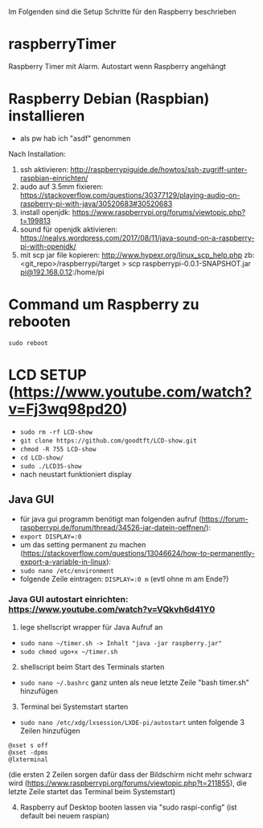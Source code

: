 Im Folgenden sind die Setup Schritte für den Raspberry beschrieben

# raspberryTimer
Raspberry Timer mit Alarm. Autostart wenn Raspberry angehängt

# Raspberry Debian (Raspbian) installieren
* als pw hab ich "asdf" genommen

Nach Installation:
1. ssh aktivieren: http://raspberrypiguide.de/howtos/ssh-zugriff-unter-raspbian-einrichten/
2. audo auf 3.5mm fixieren: https://stackoverflow.com/questions/30377129/playing-audio-on-raspberry-pi-with-java/30520683#30520683
3. install openjdk: https://www.raspberrypi.org/forums/viewtopic.php?t=199813
4. sound für openjdk aktivieren: https://nealvs.wordpress.com/2017/08/11/java-sound-on-a-raspberry-pi-with-openjdk/
5. mit scp jar file kopieren: http://www.hypexr.org/linux_scp_help.php
zb: <git_repo>/raspberrypi/target > scp raspberrypi-0.0.1-SNAPSHOT.jar pi@192.168.0.12:/home/pi

# Command um Raspberry zu rebooten
`sudo reboot`

# LCD SETUP (https://www.youtube.com/watch?v=Fj3wq98pd20)
* `sudo rm -rf LCD-show`
* `git clone https://github.com/goodtft/LCD-show.git`
* `chmod -R 755 LCD-show`
* `cd LCD-show/`
* `sudo ./LCD35-show`
* nach neustart funktioniert display

## Java GUI
* für java gui programm benötigt man folgenden aufruf (https://forum-raspberrypi.de/forum/thread/34526-jar-datein-oeffnen/):
* `export DISPLAY=:0`
* um das setting permanent zu machen (https://stackoverflow.com/questions/13046624/how-to-permanently-export-a-variable-in-linux):
* `sudo nano /etc/environment`
* folgende Zeile eintragen: `DISPLAY=:0 m` (evtl ohne m am Ende?)

### Java GUI autostart einrichten: https://www.youtube.com/watch?v=VQkvh6d41Y0
1. lege shellscript wrapper für Java Aufruf an
* `sudo nano ~/timer.sh -> Inhalt "java -jar raspberry.jar"`
* `sudo chmod ugo+x ~/timer.sh`

2. shellscript beim Start des Terminals starten
* `sudo nano ~/.bashrc`
ganz unten als neue letzte Zeile "bash timer.sh" hinzufügen

3. Terminal bei Systemstart starten
* `sudo nano /etc/xdg/lxsession/LXDE-pi/autostart`
unten folgende 3 Zeilen hinzufügen
```
@xset s off
@xset -dpms
@lxterminal
```
(die ersten 2 Zeilen sorgen dafür dass der Bildschirm nicht mehr schwarz wird (https://www.raspberrypi.org/forums/viewtopic.php?t=211855), die letzte Zeile startet das Terminal beim Systemstart)

4. Raspberry auf Desktop booten lassen via "sudo raspi-config" (ist default bei neuem raspian)
